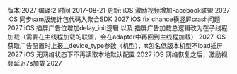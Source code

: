版本:2027
编译:2
时间:2017-08-21
更新:
iOS 激励视频增加Facebook联盟 2027
iOS 同步sam版统计包代码入聚合SDK 2027
iOS fix chance横竖屏crash问题 2027
iOS 插屏广告位增加delay_init逻辑 以及 插屏广告加载总逻辑改为在子线程加载（需要在主线程加载的联盟，会在adapter中再回到主线程加载） 2027
iOS 获取广告配置时上报__device_type参数（机型），tt包名低版本机型不load插屏 2027
iOS 无网络状态下不再读取本地默认配置 2027
iOS 网络恢复之后，激励视频延迟7s加载 2027